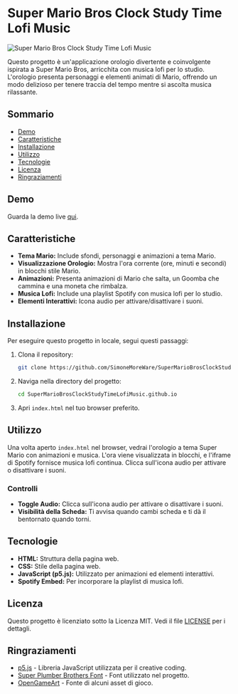 # Super Mario Bros Clock Study Time Lofi Music

![Super Mario Bros Clock Study Time Lofi Music](https://github.com/SimoneMoreWare/SuperMarioBrosClockStudyTimeLofiMusic.github.io/blob/main/background.png)

Questo progetto è un'applicazione orologio divertente e coinvolgente ispirata a Super Mario Bros, arricchita con musica lofi per lo studio. L'orologio presenta personaggi e elementi animati di Mario, offrendo un modo delizioso per tenere traccia del tempo mentre si ascolta musica rilassante.

## Sommario

- [Demo](#demo)
- [Caratteristiche](#caratteristiche)
- [Installazione](#installazione)
- [Utilizzo](#utilizzo)
- [Tecnologie](#tecnologie)
- [Licenza](#licenza)
- [Ringraziamenti](#ringraziamenti)

## Demo

Guarda la demo live [qui](https://simonemoreware.github.io/SuperMarioBrosClockStudyTimeLofiMusic.github.io/).

## Caratteristiche

- **Tema Mario:** Include sfondi, personaggi e animazioni a tema Mario.
- **Visualizzazione Orologio:** Mostra l'ora corrente (ore, minuti e secondi) in blocchi stile Mario.
- **Animazioni:** Presenta animazioni di Mario che salta, un Goomba che cammina e una moneta che rimbalza.
- **Musica Lofi:** Include una playlist Spotify con musica lofi per lo studio.
- **Elementi Interattivi:** Icona audio per attivare/disattivare i suoni.

## Installazione

Per eseguire questo progetto in locale, segui questi passaggi:

1. Clona il repository:
    ```bash
    git clone https://github.com/SimoneMoreWare/SuperMarioBrosClockStudyTimeLofiMusic.github.io.git
    ```

2. Naviga nella directory del progetto:
    ```bash
    cd SuperMarioBrosClockStudyTimeLofiMusic.github.io
    ```

3. Apri `index.html` nel tuo browser preferito.

## Utilizzo

Una volta aperto `index.html` nel browser, vedrai l'orologio a tema Super Mario con animazioni e musica. L'ora viene visualizzata in blocchi, e l'iframe di Spotify fornisce musica lofi continua. Clicca sull'icona audio per attivare o disattivare i suoni.

### Controlli

- **Toggle Audio:** Clicca sull'icona audio per attivare o disattivare i suoni.
- **Visibilità della Scheda:** Ti avvisa quando cambi scheda e ti dà il bentornato quando torni.

## Tecnologie

- **HTML:** Struttura della pagina web.
- **CSS:** Stile della pagina web.
- **JavaScript (p5.js):** Utilizzato per animazioni ed elementi interattivi.
- **Spotify Embed:** Per incorporare la playlist di musica lofi.

## Licenza

Questo progetto è licenziato sotto la Licenza MIT. Vedi il file [LICENSE](LICENSE) per i dettagli.

## Ringraziamenti

- [p5.js](https://p5js.org/) - Libreria JavaScript utilizzata per il creative coding.
- [Super Plumber Brothers Font](https://www.dafont.com/super-plumber-brothers.font) - Font utilizzato nel progetto.
- [OpenGameArt](https://opengameart.org/) - Fonte di alcuni asset di gioco.

